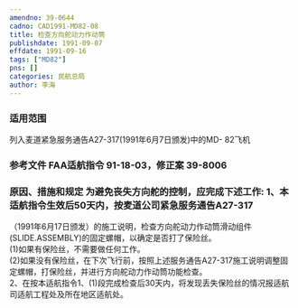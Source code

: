 ```yaml
---
amendno: 39-0644  
cadno: CAD1991-MD82-08  
title: 检查方向舵动力作动筒  
publishdate: 1991-09-07  
effdate: 1991-09-16  
tags: ["MD82"]  
pns: []  
categories: 民航总局  
author: 李海  
---
```

  
### 适用范围  
列入麦道紧急服务通告A27-317(1991年6月7日颁发)中的MD- 82飞机  
  
<!--more-->  
### 参考文件    FAA适航指令 91-18-03，修正案 39-8006  
  
### 原因、措施和规定     为避免丧失方向舵的控制，应完成下述工作: 1、本适航指令生效后50天内，按麦道公司紧急服务通告A27-317  
（1991年6月17日颁发）的施工说明，检查方向舵动力作动筒滑动组件(SLIDE.ASSEMBLY)的固定螺帽，以确定是否打了保险丝。  
(1)如果有保险丝，不需要做任何工作。  
      (2)如果没有保险丝，在下次飞行前，按照上述服务通告A27-317施工说明调整固定螺帽，打保险丝，并进行方向舵动力作动筒功能检查。  
    2、在按本适航指令1、(1)段完成检查后30天内，将发现丢失保险丝的情况报适航司适航工程处及所在地区适航处。  
